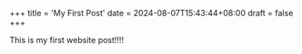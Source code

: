 +++
title = 'My First Post'
date = 2024-08-07T15:43:44+08:00
draft = false
+++

This is my first website post!!!!
